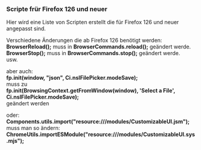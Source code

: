 ### Scripte frür Firefox 126 und neuer 

Hier wird eine Liste von Scripten erstellt die für Firefox 126 und neuer angepasst sind.

Verschiedene Änderungen die ab Firefox 126 benötigt werden:     
**BrowserReload();** muss in **BrowserCommands.reload();** geändert werde.      
**BrowserStop();** muss in **BrowserCommands.stop();** geändert werde.    
usw.     

aber auch:     
**fp.init(window, "json",	Ci.nsIFilePicker.modeSave);**    
muss zu    
**fp.init(BrowsingContext.getFromWindow(window), 'Select a File', Ci.nsIFilePicker.modeSave);**    
geändert werden    

oder:    
**Components.utils.import("resource:///modules/CustomizableUI.jsm");**     
muss man so ändern:    
**ChromeUtils.importESModule("resource:///modules/CustomizableUI.sys.mjs");**     
